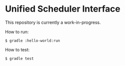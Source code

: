 # Unified Scheduler Interface

This repository is currently a work-in-progress.


How to run:

```
$ gradle :hello-world:run
```


How to test:

```
$ gradle test
```